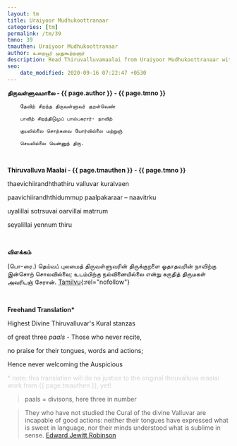 ```yaml
---
layout: tm
title: Uraiyoor Mudhukoottranaar
categories: [tm]
permalink: /tm/39
tmno: 39
tmauthen: Uraiyoor Mudhukoottranaar
author: உறையூர் முதுகூற்றனார்
description: Read Thiruvalluvamaalai from Uraiyoor Mudhukoottranaar with english translation
seo:
    date_modified: 2020-09-16 07:22:47 +0530
---
```


**திருவள்ளுவமாலை - {{ page.author }} - {{ page.tmno }}**

        தேவிற் சிறந்த திருவள்ளுவர் குறள்வெண்

        பாவிற் சிறந்திடுமுப் பால்பகரார்- நாவிற்

        குயலில்லை சொற்சுவை யோர்வில்லை மற்றுஞ்

        செயலில்லை யென்னுந் திரு.

<br>

**Thiruvalluva Maalai - {{ page.tmauthen }} - {{ page.tmno }}**


thaevichiirandhthathiru valluvar kuralvaen

paavichiirandhthidummup paalpakaraar – naavitrku

uyalillai sotrsuvai oarvillai matrrum

seyalillai yennum thiru

<br>

**விளக்கம்**

(பொ-ரை.) தெய்வப் புலமைத் திருவள்ளுவரின் திருக்குறளை ஓதாதவரின் நாவிற்கு இன்சொற் சொலவில்லை; உடம்பிற்கு நல்வினையில்லை என்று கருதித் திருமகள் அவரிடஞ் சேரான்.
[Tamilvu](http://www.tamilvu.org/library/l2100/html/l2100vur.htm){:rel="nofollow"}

<br>

**Freehand Translation\***

Highest Divine Thiruvalluvar's Kural stanzas 

of great three *paals* - Those who never recite,

no praise for their tongues, words and actions; 

Hence never welcoming the Auspicious

<p style="color: lightgrey;">* note: this translation will do no justice to the original thiruvalluva maalai work from {{ page.tmauthen }}, yet!</p>

> paals = divisons, here three in number

> They who have not studied the Cural of the divine Valluvar are incapable of good actions: neither their tongues have expressed what is sweet in language, nor their minds understood what is sublime in sense.
<a href="https://archive.org/details/tamilwisdomtradi0000robi" target="_blank" rel="nofollow">Edward Jewitt Robinson</a>

